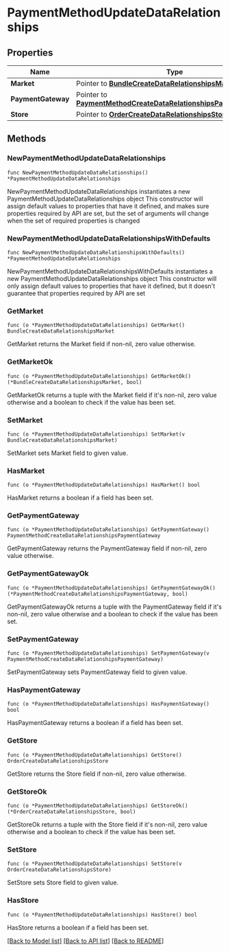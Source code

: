 # PaymentMethodUpdateDataRelationships

## Properties

Name | Type | Description | Notes
------------ | ------------- | ------------- | -------------
**Market** | Pointer to [**BundleCreateDataRelationshipsMarket**](BundleCreateDataRelationshipsMarket.md) |  | [optional] 
**PaymentGateway** | Pointer to [**PaymentMethodCreateDataRelationshipsPaymentGateway**](PaymentMethodCreateDataRelationshipsPaymentGateway.md) |  | [optional] 
**Store** | Pointer to [**OrderCreateDataRelationshipsStore**](OrderCreateDataRelationshipsStore.md) |  | [optional] 

## Methods

### NewPaymentMethodUpdateDataRelationships

`func NewPaymentMethodUpdateDataRelationships() *PaymentMethodUpdateDataRelationships`

NewPaymentMethodUpdateDataRelationships instantiates a new PaymentMethodUpdateDataRelationships object
This constructor will assign default values to properties that have it defined,
and makes sure properties required by API are set, but the set of arguments
will change when the set of required properties is changed

### NewPaymentMethodUpdateDataRelationshipsWithDefaults

`func NewPaymentMethodUpdateDataRelationshipsWithDefaults() *PaymentMethodUpdateDataRelationships`

NewPaymentMethodUpdateDataRelationshipsWithDefaults instantiates a new PaymentMethodUpdateDataRelationships object
This constructor will only assign default values to properties that have it defined,
but it doesn't guarantee that properties required by API are set

### GetMarket

`func (o *PaymentMethodUpdateDataRelationships) GetMarket() BundleCreateDataRelationshipsMarket`

GetMarket returns the Market field if non-nil, zero value otherwise.

### GetMarketOk

`func (o *PaymentMethodUpdateDataRelationships) GetMarketOk() (*BundleCreateDataRelationshipsMarket, bool)`

GetMarketOk returns a tuple with the Market field if it's non-nil, zero value otherwise
and a boolean to check if the value has been set.

### SetMarket

`func (o *PaymentMethodUpdateDataRelationships) SetMarket(v BundleCreateDataRelationshipsMarket)`

SetMarket sets Market field to given value.

### HasMarket

`func (o *PaymentMethodUpdateDataRelationships) HasMarket() bool`

HasMarket returns a boolean if a field has been set.

### GetPaymentGateway

`func (o *PaymentMethodUpdateDataRelationships) GetPaymentGateway() PaymentMethodCreateDataRelationshipsPaymentGateway`

GetPaymentGateway returns the PaymentGateway field if non-nil, zero value otherwise.

### GetPaymentGatewayOk

`func (o *PaymentMethodUpdateDataRelationships) GetPaymentGatewayOk() (*PaymentMethodCreateDataRelationshipsPaymentGateway, bool)`

GetPaymentGatewayOk returns a tuple with the PaymentGateway field if it's non-nil, zero value otherwise
and a boolean to check if the value has been set.

### SetPaymentGateway

`func (o *PaymentMethodUpdateDataRelationships) SetPaymentGateway(v PaymentMethodCreateDataRelationshipsPaymentGateway)`

SetPaymentGateway sets PaymentGateway field to given value.

### HasPaymentGateway

`func (o *PaymentMethodUpdateDataRelationships) HasPaymentGateway() bool`

HasPaymentGateway returns a boolean if a field has been set.

### GetStore

`func (o *PaymentMethodUpdateDataRelationships) GetStore() OrderCreateDataRelationshipsStore`

GetStore returns the Store field if non-nil, zero value otherwise.

### GetStoreOk

`func (o *PaymentMethodUpdateDataRelationships) GetStoreOk() (*OrderCreateDataRelationshipsStore, bool)`

GetStoreOk returns a tuple with the Store field if it's non-nil, zero value otherwise
and a boolean to check if the value has been set.

### SetStore

`func (o *PaymentMethodUpdateDataRelationships) SetStore(v OrderCreateDataRelationshipsStore)`

SetStore sets Store field to given value.

### HasStore

`func (o *PaymentMethodUpdateDataRelationships) HasStore() bool`

HasStore returns a boolean if a field has been set.


[[Back to Model list]](../README.md#documentation-for-models) [[Back to API list]](../README.md#documentation-for-api-endpoints) [[Back to README]](../README.md)


